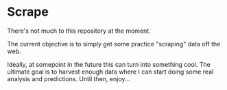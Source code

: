 # Scrape

There's not much to this repository at the moment. 

The current objective is to simply get some practice "scraping" data off the web. 

Ideally, at somepoint in the future this can turn into something cool. The ultimate goal is to harvest enough data where 
I can start doing some real analysis and predictions. Until then, enjoy...
